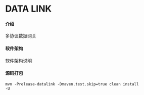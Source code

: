 # DATA LINK

#### 介绍
多协议数据网关

#### 软件架构
软件架构说明


#### 源码打包
<code>mvn -Prelease-datalink -Dmaven.test.skip=true clean install -U</code>
